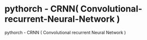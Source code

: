# pythorch - CRNN( Convolutional-recurrent-Neural-Network )
pythorch - CRNN ( Convolutional recurrent Neural Network ) 
